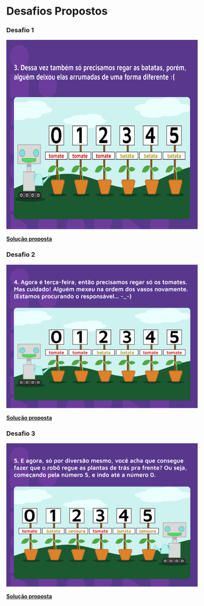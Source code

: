 # Desafios Propostos


### Desafio 1

<img src="https://github.com/lucasInCoffePower/TalentoCloud-FrontEnd/blob/main/Modulo1-Introducao_a_programacao/DesafiosPropostos/img/Aula_05_-_Loop_03.png" width="665" height="499">


**[Solução proposta](https://github.com/lucasInCoffePower/TalentoCloud-FrontEnd/blob/main/Modulo1-Introducao_a_programacao/DesafiosPropostos/desafio1.py)**

### Desafio 2

![desafio 2](https://github.com/lucasInCoffePower/TalentoCloud-FrontEnd/blob/main/Modulo1-Introducao_a_programacao/DesafiosPropostos/img/Aula_05_-_Loop_04.png)

**[Solução proposta](https://github.com/lucasInCoffePower/TalentoCloud-FrontEnd/blob/main/Modulo1-Introducao_a_programacao/DesafiosPropostos/desafio2.py)**

### Desafio 3

![desafio 3](https://github.com/lucasInCoffePower/TalentoCloud-FrontEnd/blob/main/Modulo1-Introducao_a_programacao/DesafiosPropostos/img/Aula_05_-_Loop_05.png)

**[Solução proposta](https://github.com/lucasInCoffePower/TalentoCloud-FrontEnd/blob/main/Modulo1-Introducao_a_programacao/DesafiosPropostos/desafio3.py)**


